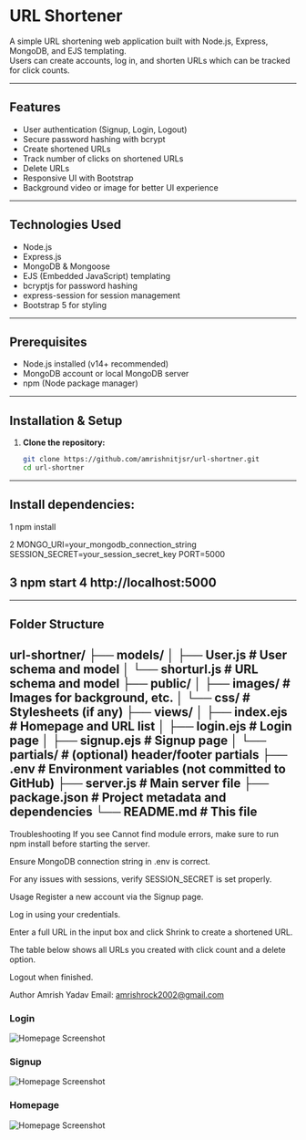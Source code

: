 # URL Shortener

A simple URL shortening web application built with Node.js, Express, MongoDB, and EJS templating.  
Users can create accounts, log in, and shorten URLs which can be tracked for click counts.

---

## Features

- User authentication (Signup, Login, Logout)
- Secure password hashing with bcrypt
- Create shortened URLs
- Track number of clicks on shortened URLs
- Delete URLs
- Responsive UI with Bootstrap
- Background video or image for better UI experience

---

## Technologies Used

- Node.js
- Express.js
- MongoDB & Mongoose
- EJS (Embedded JavaScript) templating
- bcryptjs for password hashing
- express-session for session management
- Bootstrap 5 for styling

---

## Prerequisites

- Node.js installed (v14+ recommended)
- MongoDB account or local MongoDB server
- npm (Node package manager)

---

## Installation & Setup

1. **Clone the repository:**

   ```bash
   git clone https://github.com/amrishnitjsr/url-shortner.git
   cd url-shortner

---
## Install dependencies:
1 npm install

2 MONGO_URI=your_mongodb_connection_string
SESSION_SECRET=your_session_secret_key
PORT=5000

3 npm start
4 http://localhost:5000
---

--------
## Folder Structure

url-shortner/
├── models/
│   ├── User.js           # User schema and model
│   └── shorturl.js       # URL schema and model
├── public/
│   ├── images/           # Images for background, etc.
│   └── css/              # Stylesheets (if any)
├── views/
│   ├── index.ejs         # Homepage and URL list
│   ├── login.ejs         # Login page
│   ├── signup.ejs        # Signup page
│   └── partials/         # (optional) header/footer partials
├── .env                  # Environment variables (not committed to GitHub)
├── server.js             # Main server file
├── package.json          # Project metadata and dependencies
└── README.md             # This file
---------



Troubleshooting
If you see Cannot find module errors, make sure to run npm install before starting the server.

Ensure MongoDB connection string in .env is correct.

For any issues with sessions, verify SESSION_SECRET is set properly.





Usage
Register a new account via the Signup page.

Log in using your credentials.

Enter a full URL in the input box and click Shrink to create a shortened URL.

The table below shows all URLs you created with click count and a delete option.

Logout when finished.

Author
Amrish Yadav
Email: amrishrock2002@gmail.com

### Login
![Homepage Screenshot](public/screenshots/login.png)

### Signup
![Homepage Screenshot](public/screenshots/signup.png)

### Homepage
![Homepage Screenshot](public/screenshots/home.png)



